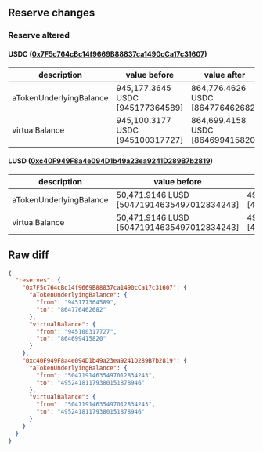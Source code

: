 ## Reserve changes

### Reserve altered

#### USDC ([0x7F5c764cBc14f9669B88837ca1490cCa17c31607](https://optimistic.etherscan.io/address/0x7F5c764cBc14f9669B88837ca1490cCa17c31607))

| description | value before | value after |
| --- | --- | --- |
| aTokenUnderlyingBalance | 945,177.3645 USDC [945177364589] | 864,776.4626 USDC [864776462682] |
| virtualBalance | 945,100.3177 USDC [945100317727] | 864,699.4158 USDC [864699415820] |


#### LUSD ([0xc40F949F8a4e094D1b49a23ea9241D289B7b2819](https://optimistic.etherscan.io/address/0xc40F949F8a4e094D1b49a23ea9241D289B7b2819))

| description | value before | value after |
| --- | --- | --- |
| aTokenUnderlyingBalance | 50,471.9146 LUSD [50471914635497012834243] | 49,524.1811 LUSD [49524181179380151878946] |
| virtualBalance | 50,471.9146 LUSD [50471914635497012834243] | 49,524.1811 LUSD [49524181179380151878946] |


## Raw diff

```json
{
  "reserves": {
    "0x7F5c764cBc14f9669B88837ca1490cCa17c31607": {
      "aTokenUnderlyingBalance": {
        "from": "945177364589",
        "to": "864776462682"
      },
      "virtualBalance": {
        "from": "945100317727",
        "to": "864699415820"
      }
    },
    "0xc40F949F8a4e094D1b49a23ea9241D289B7b2819": {
      "aTokenUnderlyingBalance": {
        "from": "50471914635497012834243",
        "to": "49524181179380151878946"
      },
      "virtualBalance": {
        "from": "50471914635497012834243",
        "to": "49524181179380151878946"
      }
    }
  }
}
```